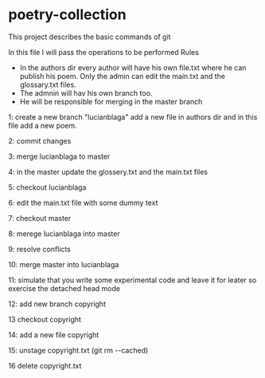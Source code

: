 # poetry-collection
 This project describes the basic commands of git
 
 In this file I will pass the operations to be performed
 Rules
 * In the authors dir every author will have his own file.txt where he can publish his poem. Only the admin can edit the main.txt and the glossary.txt files.
 * The admnin will hav his own branch too.
 * He will be responsible for merging in the master branch
 
 
 1: create a new branch "lucianblaga" add a new file in authors dir and in this file add a new poem.
 
 2: commit changes 
 
 3: merge lucianblaga to master
 
 4: in the master update the glossery.txt and the main.txt files
 
 5: checkout lucianblaga
 
 6: edit the main.txt file with some dummy text
 
 7: checkout master
 
 8: merege lucianblaga into master
 
 9: resolve conflicts 
 
 10: merge master into lucianblaga
 
 11: simulate that you write some experimental code and leave it for leater so exercise the detached head mode
 
 12: add new branch copyright 
 
 13 checkout copyright
 
 14: add a new file copyright
 
 15: unstage copyright.txt (git rm --cached)
 
 16 delete copyright.txt
 
 

